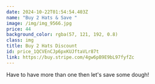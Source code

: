 ```yaml
---
date: 2024-10-22T01:54:54.403Z
name: "Buy 2 Hats & Save "
image: /img/img_9566.jpg
price: 44
background_color: rgba(57, 121, 192, 0.8)
class: img
title: Buy 2 Hats Discount
id: price_1QCVEnCJp6pxKUJftaVLr87t
link: https://buy.stripe.com/4gw6pB9E9bL97fyfZc
---
```

Have to have more than one then let's save some dough!